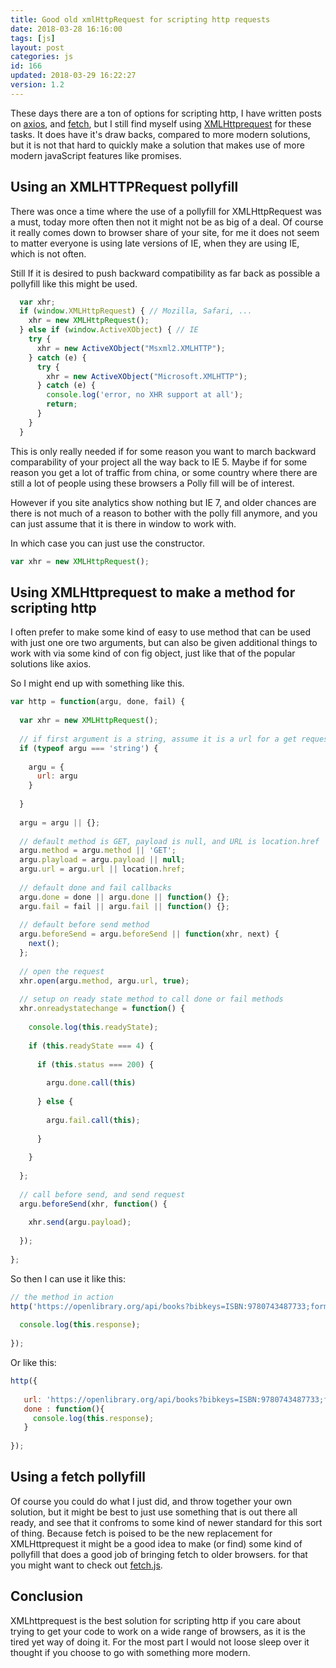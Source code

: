 ```yaml
---
title: Good old xmlHttpRequest for scripting http requests
date: 2018-03-28 16:16:00
tags: [js]
layout: post
categories: js
id: 166
updated: 2018-03-29 16:22:27
version: 1.2
---
```


These days there are a ton of options for scripting http, I have written posts on [axios](/2018/01/10/nodejs-axios/), and [fetch](/2018/03/27/js-fetch/), but I still find myself using [XMLHttprequest](https://developer.mozilla.org/en-US/docs/Web/API/XMLHttpRequest) for these tasks. It does have it's draw backs, compared to more modern solutions, but it is not that hard to quickly make a solution that makes use of more modern javaScript features like promises.

<!-- more -->

## Using an XMLHTTPRequest pollyfill

There was once a time where the use of a pollyfill for XMLHttpRequest was a must, today more often then not it might not be as big of a deal. Of course it really comes down to browser share of your site, for me it does not seem to matter everyone is using late versions of IE, when they are using IE, which is not often.

Still If it is desired to push backward compatibility as far back as possible a pollyfill like this might be used.

```js
  var xhr;
  if (window.XMLHttpRequest) { // Mozilla, Safari, ...
    xhr = new XMLHttpRequest();
  } else if (window.ActiveXObject) { // IE
    try {
      xhr = new ActiveXObject("Msxml2.XMLHTTP");
    } catch (e) {
      try {
        xhr = new ActiveXObject("Microsoft.XMLHTTP");
      } catch (e) {
        console.log('error, no XHR support at all');
        return;
      }
    }
  }
```

This is only really needed if for some reason you want to march backward comparability of your project all the way back to IE 5. Maybe if for some reason you get a lot of traffic from china, or some country where there are still a lot of people using these browsers a Polly fill will be of interest.

However if you site analytics show nothing but IE 7, and older chances are there is not much of a reason to bother with the polly fill anymore, and you can just assume that it is there in window to work with.

In which case you can just use the constructor.

```js
var xhr = new XMLHttpRequest();
```

## Using XMLHttprequest to make a method for scripting http

I often prefer to make some kind of easy to use method that can be used with just one ore two arguments, but can also be given additional things to work with via some kind of con fig object, just like that of the popular solutions like axios.


So I might end up with something like this.

```js
var http = function(argu, done, fail) {
 
  var xhr = new XMLHttpRequest();
 
  // if first argument is a string, assume it is a url for a get request
  if (typeof argu === 'string') {
 
    argu = {
      url: argu
    }
 
  }
 
  argu = argu || {};
 
  // default method is GET, payload is null, and URL is location.href
  argu.method = argu.method || 'GET';
  argu.playload = argu.payload || null;
  argu.url = argu.url || location.href;
 
  // default done and fail callbacks
  argu.done = done || argu.done || function() {};
  argu.fail = fail || argu.fail || function() {};
 
  // default before send method
  argu.beforeSend = argu.beforeSend || function(xhr, next) {
    next();
  };
 
  // open the request
  xhr.open(argu.method, argu.url, true);
 
  // setup on ready state method to call done or fail methods
  xhr.onreadystatechange = function() {
 
    console.log(this.readyState);
 
    if (this.readyState === 4) {
 
      if (this.status === 200) {
 
        argu.done.call(this)
 
      } else {
 
        argu.fail.call(this);
 
      }
 
    }
 
  };
 
  // call before send, and send request
  argu.beforeSend(xhr, function() {
 
    xhr.send(argu.payload);
 
  });
 
};
```

So then I can use it like this:

```js
// the method in action
http('https://openlibrary.org/api/books?bibkeys=ISBN:9780743487733;format=json', function() {
 
  console.log(this.response);
 
});
```

Or like this:

```js
http({
 
   url: 'https://openlibrary.org/api/books?bibkeys=ISBN:9780743487733;format=json',
   done : function(){
     console.log(this.response);
   }
 
});
```

## Using a fetch pollyfill

Of course you could do what I just did, and throw together your own solution, but it might be best to just use something that is out there all ready, and see that it confroms to some kind of newer standard for this sort of thing. Because fetch is poised to be the new replacement for XMLHttprequest it might be a good idea to make (or find) some kind of pollyfill that does a good job of bringing fetch to older browsers. for that you might want to check out [fetch.js](https://github.com/github/fetch/blob/master/fetch.js).

## Conclusion

XMLhttprequest is the best solution for scripting http if you care about trying to get your code to work on a wide range of browsers, as it is the tired yet way of doing it. For the most part I would not loose sleep over it thought if you choose to go with something more modern.

